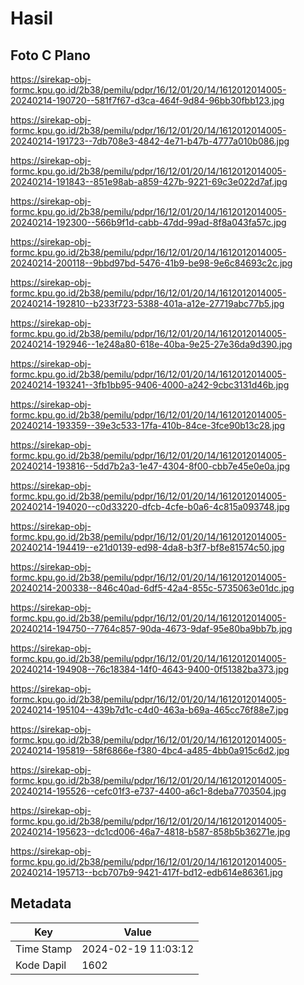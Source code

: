 # Hasil

## Foto C Plano

https://sirekap-obj-formc.kpu.go.id/2b38/pemilu/pdpr/16/12/01/20/14/1612012014005-20240214-190720--581f7f67-d3ca-464f-9d84-96bb30fbb123.jpg

https://sirekap-obj-formc.kpu.go.id/2b38/pemilu/pdpr/16/12/01/20/14/1612012014005-20240214-191723--7db708e3-4842-4e71-b47b-4777a010b086.jpg

https://sirekap-obj-formc.kpu.go.id/2b38/pemilu/pdpr/16/12/01/20/14/1612012014005-20240214-191843--851e98ab-a859-427b-9221-69c3e022d7af.jpg

https://sirekap-obj-formc.kpu.go.id/2b38/pemilu/pdpr/16/12/01/20/14/1612012014005-20240214-192300--566b9f1d-cabb-47dd-99ad-8f8a043fa57c.jpg

https://sirekap-obj-formc.kpu.go.id/2b38/pemilu/pdpr/16/12/01/20/14/1612012014005-20240214-200118--9bbd97bd-5476-41b9-be98-9e6c84693c2c.jpg

https://sirekap-obj-formc.kpu.go.id/2b38/pemilu/pdpr/16/12/01/20/14/1612012014005-20240214-192810--b233f723-5388-401a-a12e-27719abc77b5.jpg

https://sirekap-obj-formc.kpu.go.id/2b38/pemilu/pdpr/16/12/01/20/14/1612012014005-20240214-192946--1e248a80-618e-40ba-9e25-27e36da9d390.jpg

https://sirekap-obj-formc.kpu.go.id/2b38/pemilu/pdpr/16/12/01/20/14/1612012014005-20240214-193241--3fb1bb95-9406-4000-a242-9cbc3131d46b.jpg

https://sirekap-obj-formc.kpu.go.id/2b38/pemilu/pdpr/16/12/01/20/14/1612012014005-20240214-193359--39e3c533-17fa-410b-84ce-3fce90b13c28.jpg

https://sirekap-obj-formc.kpu.go.id/2b38/pemilu/pdpr/16/12/01/20/14/1612012014005-20240214-193816--5dd7b2a3-1e47-4304-8f00-cbb7e45e0e0a.jpg

https://sirekap-obj-formc.kpu.go.id/2b38/pemilu/pdpr/16/12/01/20/14/1612012014005-20240214-194020--c0d33220-dfcb-4cfe-b0a6-4c815a093748.jpg

https://sirekap-obj-formc.kpu.go.id/2b38/pemilu/pdpr/16/12/01/20/14/1612012014005-20240214-194419--e21d0139-ed98-4da8-b3f7-bf8e81574c50.jpg

https://sirekap-obj-formc.kpu.go.id/2b38/pemilu/pdpr/16/12/01/20/14/1612012014005-20240214-200338--846c40ad-6df5-42a4-855c-5735063e01dc.jpg

https://sirekap-obj-formc.kpu.go.id/2b38/pemilu/pdpr/16/12/01/20/14/1612012014005-20240214-194750--7764c857-90da-4673-9daf-95e80ba9bb7b.jpg

https://sirekap-obj-formc.kpu.go.id/2b38/pemilu/pdpr/16/12/01/20/14/1612012014005-20240214-194908--76c18384-14f0-4643-9400-0f51382ba373.jpg

https://sirekap-obj-formc.kpu.go.id/2b38/pemilu/pdpr/16/12/01/20/14/1612012014005-20240214-195104--439b7d1c-c4d0-463a-b69a-465cc76f88e7.jpg

https://sirekap-obj-formc.kpu.go.id/2b38/pemilu/pdpr/16/12/01/20/14/1612012014005-20240214-195819--58f6866e-f380-4bc4-a485-4bb0a915c6d2.jpg

https://sirekap-obj-formc.kpu.go.id/2b38/pemilu/pdpr/16/12/01/20/14/1612012014005-20240214-195526--cefc01f3-e737-4400-a6c1-8deba7703504.jpg

https://sirekap-obj-formc.kpu.go.id/2b38/pemilu/pdpr/16/12/01/20/14/1612012014005-20240214-195623--dc1cd006-46a7-4818-b587-858b5b36271e.jpg

https://sirekap-obj-formc.kpu.go.id/2b38/pemilu/pdpr/16/12/01/20/14/1612012014005-20240214-195713--bcb707b9-9421-417f-bd12-edb614e86361.jpg


## Metadata

| Key        | Value               |
| ---------- | ------------------- |
| Time Stamp | 2024-02-19 11:03:12 |
| Kode Dapil | 1602                |



